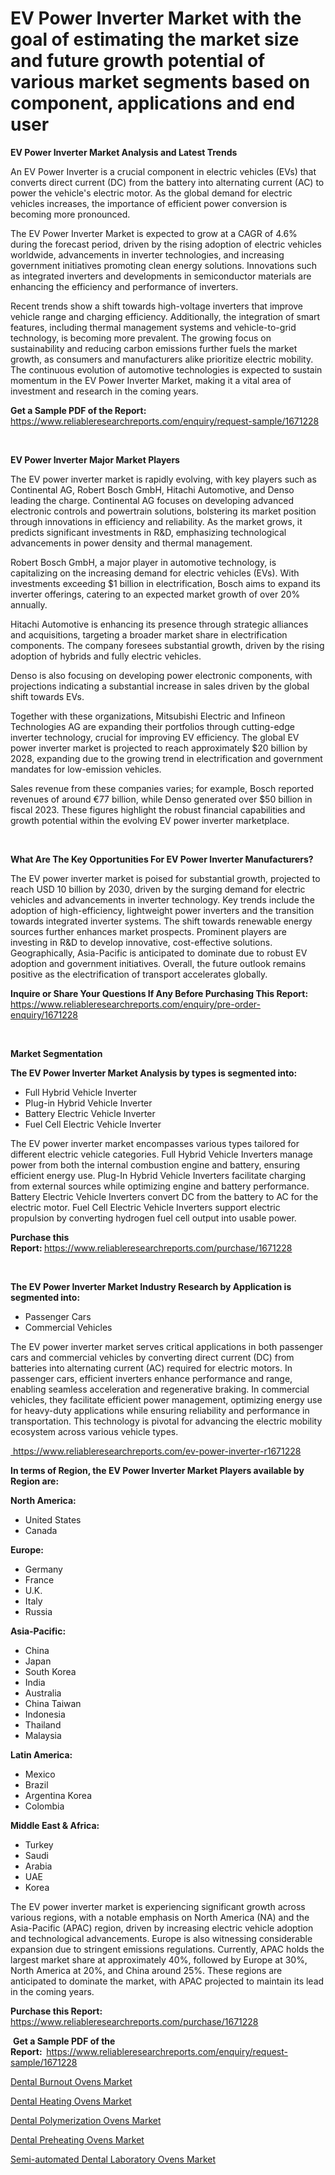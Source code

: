 <p><h1>EV Power Inverter Market with the goal of estimating the market size and future growth potential of various market segments based on component, applications and end user</h1></p><p><strong>EV Power Inverter Market Analysis and Latest Trends</strong></p>
<p><p>An EV Power Inverter is a crucial component in electric vehicles (EVs) that converts direct current (DC) from the battery into alternating current (AC) to power the vehicle's electric motor. As the global demand for electric vehicles increases, the importance of efficient power conversion is becoming more pronounced. </p><p>The EV Power Inverter Market is expected to grow at a CAGR of 4.6% during the forecast period, driven by the rising adoption of electric vehicles worldwide, advancements in inverter technologies, and increasing government initiatives promoting clean energy solutions. Innovations such as integrated inverters and developments in semiconductor materials are enhancing the efficiency and performance of inverters. </p><p>Recent trends show a shift towards high-voltage inverters that improve vehicle range and charging efficiency. Additionally, the integration of smart features, including thermal management systems and vehicle-to-grid technology, is becoming more prevalent. The growing focus on sustainability and reducing carbon emissions further fuels the market growth, as consumers and manufacturers alike prioritize electric mobility. The continuous evolution of automotive technologies is expected to sustain momentum in the EV Power Inverter Market, making it a vital area of investment and research in the coming years.</p></p>
<p><strong>Get a Sample PDF of the Report:&nbsp;</strong> <a href="https://www.reliableresearchreports.com/enquiry/request-sample/1671228?utm_campaign=1605&utm_medium=2&utm_source=Github&utm_content=ia&utm_term=13102024&utm_id=ev-power-inverter">https://www.reliableresearchreports.com/enquiry/request-sample/1671228</a></p>
<p>&nbsp;</p>
<p><strong>EV Power Inverter Major Market Players</strong></p>
<p><p>The EV power inverter market is rapidly evolving, with key players such as Continental AG, Robert Bosch GmbH, Hitachi Automotive, and Denso leading the charge. Continental AG focuses on developing advanced electronic controls and powertrain solutions, bolstering its market position through innovations in efficiency and reliability. As the market grows, it predicts significant investments in R&D, emphasizing technological advancements in power density and thermal management.</p><p>Robert Bosch GmbH, a major player in automotive technology, is capitalizing on the increasing demand for electric vehicles (EVs). With investments exceeding $1 billion in electrification, Bosch aims to expand its inverter offerings, catering to an expected market growth of over 20% annually. </p><p>Hitachi Automotive is enhancing its presence through strategic alliances and acquisitions, targeting a broader market share in electrification components. The company foresees substantial growth, driven by the rising adoption of hybrids and fully electric vehicles. </p><p>Denso is also focusing on developing power electronic components, with projections indicating a substantial increase in sales driven by the global shift towards EVs. </p><p>Together with these organizations, Mitsubishi Electric and Infineon Technologies AG are expanding their portfolios through cutting-edge inverter technology, crucial for improving EV efficiency. The global EV power inverter market is projected to reach approximately $20 billion by 2028, expanding due to the growing trend in electrification and government mandates for low-emission vehicles. </p><p>Sales revenue from these companies varies; for example, Bosch reported revenues of around €77 billion, while Denso generated over $50 billion in fiscal 2023. These figures highlight the robust financial capabilities and growth potential within the evolving EV power inverter marketplace.</p></p>
<p>&nbsp;</p>
<p><strong>What Are The Key Opportunities For EV Power Inverter Manufacturers?</strong></p>
<p><p>The EV power inverter market is poised for substantial growth, projected to reach USD 10 billion by 2030, driven by the surging demand for electric vehicles and advancements in inverter technology. Key trends include the adoption of high-efficiency, lightweight power inverters and the transition towards integrated inverter systems. The shift towards renewable energy sources further enhances market prospects. Prominent players are investing in R&D to develop innovative, cost-effective solutions. Geographically, Asia-Pacific is anticipated to dominate due to robust EV adoption and government initiatives. Overall, the future outlook remains positive as the electrification of transport accelerates globally.</p></p>
<p><strong>Inquire or Share Your Questions If Any Before Purchasing This Report:</strong> <a href="https://www.reliableresearchreports.com/enquiry/pre-order-enquiry/1671228?utm_campaign=1605&utm_medium=2&utm_source=Github&utm_content=ia&utm_term=13102024&utm_id=ev-power-inverter">https://www.reliableresearchreports.com/enquiry/pre-order-enquiry/1671228</a></p>
<p>&nbsp;</p>
<p><strong>Market Segmentation</strong></p>
<p><strong>The EV Power Inverter Market Analysis by types is segmented into:</strong></p>
<p><ul><li>Full Hybrid Vehicle Inverter</li><li>Plug-in Hybrid Vehicle Inverter</li><li>Battery Electric Vehicle Inverter</li><li>Fuel Cell Electric Vehicle Inverter</li></ul></p>
<p><p>The EV power inverter market encompasses various types tailored for different electric vehicle categories. Full Hybrid Vehicle Inverters manage power from both the internal combustion engine and battery, ensuring efficient energy use. Plug-In Hybrid Vehicle Inverters facilitate charging from external sources while optimizing engine and battery performance. Battery Electric Vehicle Inverters convert DC from the battery to AC for the electric motor. Fuel Cell Electric Vehicle Inverters support electric propulsion by converting hydrogen fuel cell output into usable power.</p></p>
<p><strong>Purchase this Report:&nbsp;</strong><a href="https://www.reliableresearchreports.com/purchase/1671228?utm_campaign=1605&utm_medium=2&utm_source=Github&utm_content=ia&utm_term=13102024&utm_id=ev-power-inverter">https://www.reliableresearchreports.com/purchase/1671228</a></p>
<p>&nbsp;</p>
<p><strong>The EV Power Inverter Market Industry Research by Application is segmented into:</strong></p>
<p><ul><li>Passenger Cars</li><li>Commercial Vehicles</li></ul></p>
<p><p>The EV power inverter market serves critical applications in both passenger cars and commercial vehicles by converting direct current (DC) from batteries into alternating current (AC) required for electric motors. In passenger cars, efficient inverters enhance performance and range, enabling seamless acceleration and regenerative braking. In commercial vehicles, they facilitate efficient power management, optimizing energy use for heavy-duty applications while ensuring reliability and performance in transportation. This technology is pivotal for advancing the electric mobility ecosystem across various vehicle types.</p></p>
<p><a href="https://www.reliableresearchreports.com/ev-power-inverter-r1671228?utm_campaign=1605&utm_medium=2&utm_source=Github&utm_content=ia&utm_term=13102024&utm_id=ev-power-inverter">&nbsp;https://www.reliableresearchreports.com/ev-power-inverter-r1671228</a></p>
<p><strong>In terms of Region, the EV Power Inverter Market Players available by Region are:</strong></p>
<p>
    <p> <strong> North America: </strong>
        <ul>
            <li>United States</li>
            <li>Canada</li>
        </ul>
        </p> 
    <p> <strong> Europe: </strong>
        <ul>
            <li>Germany</li>
            <li>France</li>
            <li>U.K.</li>
            <li>Italy</li>
            <li>Russia</li>
        </ul>
        </p> 
    <p> <strong> Asia-Pacific: </strong>
        <ul>
            <li>China</li>
            <li>Japan</li>
            <li>South Korea</li>
            <li>India</li>
            <li>Australia</li>
            <li>China Taiwan</li>
            <li>Indonesia</li>
            <li>Thailand</li>
            <li>Malaysia</li>
        </ul>
        </p> 
    <p> <strong> Latin America: </strong>
        <ul>
            <li>Mexico</li>
            <li>Brazil</li>
            <li>Argentina Korea</li>
            <li>Colombia</li>
        </ul>
        </p> 
    <p> <strong> Middle East & Africa: </strong>
        <ul>
            <li>Turkey</li>
            <li>Saudi</li>
            <li>Arabia</li>
            <li>UAE</li>
            <li>Korea</li>
        </ul>
    </p>
    </p>
<p><p>The EV power inverter market is experiencing significant growth across various regions, with a notable emphasis on North America (NA) and the Asia-Pacific (APAC) region, driven by increasing electric vehicle adoption and technological advancements. Europe is also witnessing considerable expansion due to stringent emissions regulations. Currently, APAC holds the largest market share at approximately 40%, followed by Europe at 30%, North America at 20%, and China around 25%. These regions are anticipated to dominate the market, with APAC projected to maintain its lead in the coming years.</p></p>
<p><strong>Purchase this Report: </strong><a href="https://www.reliableresearchreports.com/purchase/1671228?utm_campaign=1605&utm_medium=2&utm_source=Github&utm_content=ia&utm_term=13102024&utm_id=ev-power-inverter">https://www.reliableresearchreports.com/purchase/1671228</a></p>
<p>&nbsp;<strong>Get a Sample PDF of the Report:&nbsp;&nbsp;</strong><a href="https://www.reliableresearchreports.com/enquiry/request-sample/1671228?utm_campaign=1605&utm_medium=2&utm_source=Github&utm_content=ia&utm_term=13102024&utm_id=ev-power-inverter">https://www.reliableresearchreports.com/enquiry/request-sample/1671228</a></p>
<p><strong></strong></p>
<p><p><a href="https://www.linkedin.com/pulse/strategic-market-insights-global-dental-burnout-ovens-rna2e?utm_campaign=1605&utm_medium=2&utm_source=Github&utm_content=ia&utm_term=13102024&utm_id=ev-power-inverter">Dental Burnout Ovens Market</a></p><p><a href="https://www.linkedin.com/pulse/global-dental-heating-ovens-market-focus-application-end-use-pvr6e?utm_campaign=1605&utm_medium=2&utm_source=Github&utm_content=ia&utm_term=13102024&utm_id=ev-power-inverter">Dental Heating Ovens Market</a></p><p><a href="https://www.linkedin.com/pulse/in-depth-analysis-global-dental-polymerization-ovens-market-gtdme?utm_campaign=1605&utm_medium=2&utm_source=Github&utm_content=ia&utm_term=13102024&utm_id=ev-power-inverter">Dental Polymerization Ovens Market</a></p><p><a href="https://www.linkedin.com/pulse/market-dynamics-future-trends-global-dental-preheating-cjmbe?utm_campaign=1605&utm_medium=2&utm_source=Github&utm_content=ia&utm_term=13102024&utm_id=ev-power-inverter">Dental Preheating Ovens Market</a></p><p><a href="https://www.linkedin.com/pulse/exploring-semi-automated-dental-laboratory-ovens-market-xlsae?utm_campaign=1605&utm_medium=2&utm_source=Github&utm_content=ia&utm_term=13102024&utm_id=ev-power-inverter">Semi-automated Dental Laboratory Ovens Market</a></p></p>